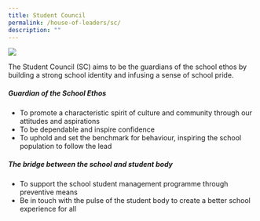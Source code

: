 ```yaml
---
title: Student Council
permalink: /house-of-leaders/sc/
description: ""
---
```

![](/images/House%20of%20Leaders/student%20councillor%20-%202.jpg)

The Student Council (SC) aims to be the guardians of the school ethos by building a strong school identity and infusing a sense of school pride.

##### Guardian of the School Ethos
* To promote a characteristic spirit of culture and community through our attitudes and aspirations
* To be dependable and inspire confidence
* To uphold and set the benchmark for behaviour, inspiring the school population to follow the lead

##### The bridge between the school and student body
* To support the school student management programme through preventive means
* Be in touch with the pulse of the student body to create a better school experience for all